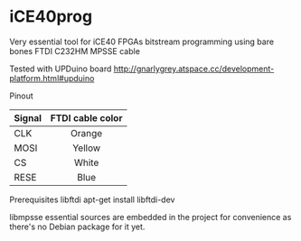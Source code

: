 # iCE40prog
Very essential tool for iCE40 FPGAs bitstream programming using
bare bones FTDI C232HM MPSSE cable

Tested with UPDuino board 
http://gnarlygrey.atspace.cc/development-platform.html#upduino

Pinout

|Signal   | FTDI cable color |
|---------|:----------------:|
| CLK     |  Orange          |
| MOSI    |  Yellow          |
| CS      |  White           |
| RESE    |  Blue            |


Prerequisites
libftdi
apt-get install libftdi-dev

libmpsse essential sources are embedded in the project for 
convenience as there's no Debian package for it yet.

